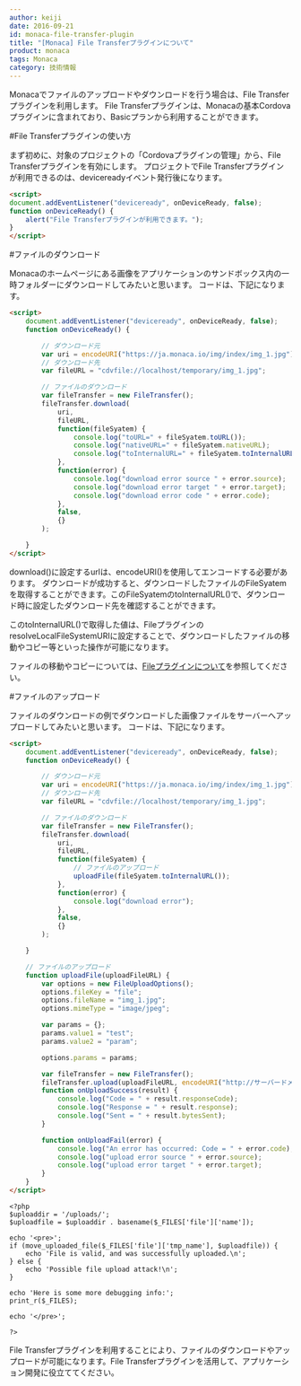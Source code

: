 ```yaml
---
author: keiji
date: 2016-09-21
id: monaca-file-transfer-plugin
title: "[Monaca] File Transferプラグインについて"
product: monaca
tags: Monaca
category: 技術情報
---
```


Monacaでファイルのアップロードやダウンロードを行う場合は、File Transferプラグインを利用します。
File Transferプラグインは、Monacaの基本Cordovaプラグインに含まれており、Basicプランから利用することができます。

#File Transferプラグインの使い方

まず初めに、対象のプロジェクトの「Cordovaプラグインの管理」から、File Transferプラグインを有効にします。
プロジェクトでFile Transferプラグインが利用できるのは、devicereadyイベント発行後になります。

```html
<script>
document.addEventListener("deviceready", onDeviceReady, false);
function onDeviceReady() {
    alert("File Transferプラグインが利用できます。");
}
</script>
```

#ファイルのダウンロード

Monacaのホームページにある画像をアプリケーションのサンドボックス内の一時フォルダーにダウンロードしてみたいと思います。
コードは、下記になります。

```html
<script>
    document.addEventListener("deviceready", onDeviceReady, false);
    function onDeviceReady() {

        // ダウンロード元
        var uri = encodeURI("https://ja.monaca.io/img/index/img_1.jpg");
        // ダウンロード先
        var fileURL = "cdvfile://localhost/temporary/img_1.jpg";

        // ファイルのダウンロード
        var fileTransfer = new FileTransfer();
        fileTransfer.download(
            uri,
            fileURL,
            function(fileSyatem) {
                console.log("toURL=" + fileSyatem.toURL());
                console.log("nativeURL=" + fileSyatem.nativeURL);
                console.log("toInternalURL=" + fileSyatem.toInternalURL());
            },
            function(error) {
                console.log("download error source " + error.source);
                console.log("download error target " + error.target);
                console.log("download error code " + error.code);
            },
            false,
            {}
        );

    }
</script>
```

download()に設定するurlは、encodeURI()を使用してエンコードする必要があります。
ダウンロードが成功すると、ダウンロードしたファイルのFileSyatemを取得することができます。このFileSyatemのtoInternalURL()で、ダウンロード時に設定したダウンロード先を確認することができます。

このtoInternalURL()で取得した値は、FileプラグインのresolveLocalFileSystemURIに設定することで、ダウンロードしたファイルの移動やコピー等といった操作が可能になります。

ファイルの移動やコピーについては、[Fileプラグインについて](https://ja.onsen.io/blog/monaca-file-plugin/)を参照してください。


#ファイルのアップロード

ファイルのダウンロードの例でダウンロードした画像ファイルをサーバーへアップロードしてみたいと思います。
コードは、下記になります。

```html
<script>
    document.addEventListener("deviceready", onDeviceReady, false);
    function onDeviceReady() {

        // ダウンロード元
        var uri = encodeURI("https://ja.monaca.io/img/index/img_1.jpg");
        // ダウンロード先
        var fileURL = "cdvfile://localhost/temporary/img_1.jpg";

        // ファイルのダウンロード
        var fileTransfer = new FileTransfer();
        fileTransfer.download(
            uri,
            fileURL,
            function(fileSyatem) {
                // ファイルのアップロード
                uploadFile(fileSyatem.toInternalURL());
            },
            function(error) {
                console.log("download error");
            },
            false,
            {}
        );

    }

    // ファイルのアップロード
    function uploadFile(uploadFileURL) {
        var options = new FileUploadOptions();
        options.fileKey = "file";
        options.fileName = "img_1.jpg";
        options.mimeType = "image/jpeg";

        var params = {};
        params.value1 = "test";
        params.value2 = "param";

        options.params = params;

        var fileTransfer = new FileTransfer();
        fileTransfer.upload(uploadFileURL, encodeURI("http://サーバードメイン/uploader.php"), onUploadSuccess, onUploadFail, options);
        function onUploadSuccess(result) {
            console.log("Code = " + result.responseCode);
            console.log("Response = " + result.response);
            console.log("Sent = " + result.bytesSent);
        }

        function onUploadFail(error) {
            console.log("An error has occurred: Code = " + error.code);
            console.log("upload error source " + error.source);
            console.log("upload error target " + error.target);
        }
    }
</script>
```

```php:uploader.php
<?php
$uploaddir = '/uploads/';
$uploadfile = $uploaddir . basename($_FILES['file']['name']);

echo '<pre>';
if (move_uploaded_file($_FILES['file']['tmp_name'], $uploadfile)) {
    echo 'File is valid, and was successfully uploaded.\n';
} else {
    echo 'Possible file upload attack!\n';
}

echo 'Here is some more debugging info:';
print_r($_FILES);

echo '</pre>';

?>
```

File Transferプラグインを利用することにより、ファイルのダウンロードやアップロードが可能になります。File Transferプラグインを活用して、アプリケーション開発に役立ててください。
